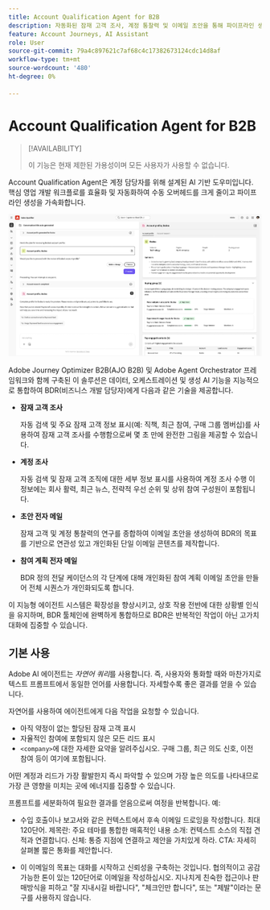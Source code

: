 ```yaml
---
title: Account Qualification Agent for B2B
description: 자동화된 잠재 고객 조사, 계정 통찰력 및 이메일 초안을 통해 파이프라인 생성을 가속화하는 AI 기반의 B2B 영업 팀용 Account Qualification Agent에 대해 알아봅니다.
feature: Account Journeys, AI Assistant
role: User
source-git-commit: 79a4c897621c7af68c4c17382673124cdc14d8af
workflow-type: tm+mt
source-wordcount: '480'
ht-degree: 0%

---
```



# Account Qualification Agent for B2B

>[!AVAILABILITY]
>
>이 기능은 현재 제한된 가용성이며 모든 사용자가 사용할 수 없습니다.

Account Qualification Agent은 계정 담당자를 위해 설계된 AI 기반 도우미입니다. 핵심 영업 개발 워크플로를 효율화 및 자동화하여 수동 오버헤드를 크게 줄이고 파이프라인 생성을 가속화합니다.

![Account Qualification Agent](assets/acc-qualification-agent.png)

Adobe Journey Optimizer B2B(AJO B2B) 및 Adobe Agent Orchestrator 프레임워크와 함께 구축된 이 솔루션은 데이터, 오케스트레이션 및 생성 AI 기능을 지능적으로 통합하여 BDR(비즈니스 개발 담당자)에게 다음과 같은 기술을 제공합니다.

* **잠재 고객 조사**

  자동 검색 및 주요 잠재 고객 정보 표시(예: 직책, 최근 참여, 구매 그룹 멤버십)를 사용하여 잠재 고객 조사를 수행함으로써 몇 초 만에 완전한 그림을 제공할 수 있습니다.


* **계정 조사**

  자동 검색 및 잠재 고객 조직에 대한 세부 정보 표시를 사용하여 계정 조사 수행 이 정보에는 회사 활력, 최근 뉴스, 전략적 우선 순위 및 상위 참여 구성원이 포함됩니다.

* **초안 전자 메일**

  잠재 고객 및 계정 통찰력의 연구를 종합하여 이메일 초안을 생성하여 BDR의 목표를 기반으로 연관성 있고 개인화된 단일 이메일 콘텐츠를 제작합니다.

* **참여 계획 전자 메일**

  BDR 정의 전달 케이던스의 각 단계에 대해 개인화된 참여 계획 이메일 초안을 만들어 전체 시퀀스가 개인화되도록 합니다.


이 지능형 에이전트 시스템은 확장성을 향상시키고, 상호 작용 전반에 대한 상황별 인식을 유지하며, BDR 툴체인에 완벽하게 통합하므로 BDR은 반복적인 작업이 아닌 고가치 대화에 집중할 수 있습니다.

## 기본 사용

Adobe AI 에이전트는 _자연어 쿼리_&#x200B;를 사용합니다. 즉, 사용자와 통화할 때와 마찬가지로 텍스트 프롬프트에서 동일한 언어를 사용합니다. 자세할수록 좋은 결과를 얻을 수 있습니다.

자연어를 사용하여 에이전트에게 다음 작업을 요청할 수 있습니다.

* 아직 약정이 없는 할당된 잠재 고객 표시
* 자율적인 참여에 포함되지 않은 모든 리드 표시
* `<company>`에 대한 자세한 요약을 알려주십시오. 구매 그룹, 최근 의도 신호, 이전 참여 등이 여기에 포함됩니다.

어떤 계정과 리드가 가장 활발한지 즉시 파악할 수 있으며 가장 높은 의도를 나타내므로 가장 큰 영향을 미치는 곳에 에너지를 집중할 수 있습니다.

프롬프트를 세분화하여 필요한 결과를 얻음으로써 여정을 반복합니다. 예:

* 수입 호출이나 보고서와 같은 컨텍스트에서 후속 이메일 드로잉을 작성합니다. 최대 120단어. 제목란: 주요 테마를 통합한 매혹적인 내용 소개: 컨텍스트 소스의 직접 견적과 연결합니다. 신체: 통증 지점에 연결하고 제안을 가치있게 하라. CTA: 자세히 살펴볼 짧은 통화를 제안합니다.

* 이 이메일의 목표는 대화를 시작하고 신뢰성을 구축하는 것입니다. 협의적이고 공감 가능한 톤이 있는 120단어로 이메일을 작성하십시오. 지나치게 친숙한 접근이나 판매방식을 피하고 &quot;잘 지내시길 바랍니다&quot;, &quot;체크인만 합니다&quot;, 또는 &quot;제발&quot;이라는 문구를 사용하지 않습니다.
